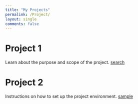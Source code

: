```yaml
---
title: "My Projects"
permalink: /Project/
layout: single
comments: false
---
```


# Project 1

Learn about the purpose and scope of the project.
[search](search.md)

# Project 2

Instructions on how to set up the project environment.
[sample](../_posts/2024-05-08-1.md)

